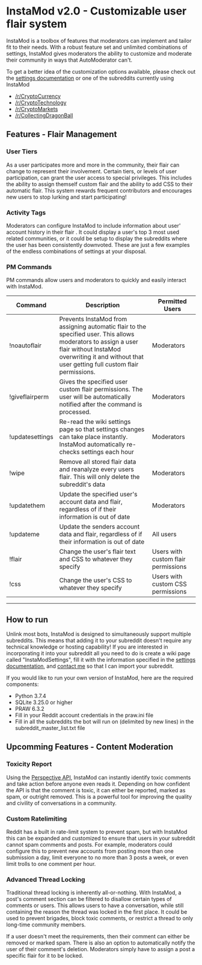 # InstaMod v2.0 - Customizable user flair system

InstaMod is a toolbox of features that moderators can implement and tailor fit to their needs. With a robust feature set and unlimited combinations of settings, InstaMod gives moderators the ability to customize and moderate their community in ways that AutoModerator can't. 

To get a better idea of the customization options available, please check out the [settings documentation](https://github.com/disasterpiece9000/InstaMod-2.0/blob/master/SettingsDocumentation.md) or one of the subreddits currently using InstaMod
* [/r/CryptoCurrency](https://www.reddit.com/r/CryptoCurrency)
* [/r/CryptoTechnology](https://www.reddit.com/r/CryptoTechnology)
* [/r/CryptoMarkets](https://www.reddit.com/r/CryptoMarkets)
* [/r/CollectingDragonBall](https://www.reddit.com/r/CollectingDragonBall)

## Features - Flair Management

### User Tiers

As a user participates more and more in the community, their flair can change to represent their involvement. Certain tiers, or levels of user participation, can grant the user access to special privileges. This includes the ability to assign themself custom flair and the ability to add CSS to their automatic flair. This system rewards frequent contributors and encourages new users to stop lurking and start participating!

### Activity Tags

Moderators can configure InstaMod to include information about user' account history in their flair . It could display a user's top 3 most used related communities, or it could be setup to display the subreddits where the user has been consistently downvoted. These are just a few examples of the endless combinations of settings at your disposal.

### PM Commands

PM commands allow users and moderators to quickly and easily interact with InstaMod.

| Command | Description | Permitted Users |
| ----------- | ----------- | ----------- |
| !noautoflair | Prevents InstaMod from assigning automatic flair to the specified user. This allows moderators to assign a user flair without InstaMod overwriting it and without that user getting full custom flair permissions. | Moderators |
| !giveflairperm | Gives the specified user custom flair permissions. The user will be automatically notified after the command is processed. | Moderators |
| !updatesettings | Re-read the wiki settings page so that settings changes can take place instantly. InstaMod automatically re-checks settings each hour | Moderators |
| !wipe | Remove all stored flair data and reanalyze every users flair. This will only delete the subreddit's data | Moderators |
| !updatethem| Update the specified user's account data and flair, regardless of if their information is out of date | Moderators |
| !updateme | Update the senders account data and flair, regardless of if their information is out of date | All users |
| !flair | Change the user's flair text and CSS to whatever they specify | Users with custom flair permissions |
| !css | Change the user's CSS to whatever they specify | Users with custom CSS permissions |

_____

## How to run

Unlink most bots, InstaMod is designed to simultaneously support multiple subreddits. This means that adding it to your subreddit doesn't require any technical knowledge or hosting capability! If you are interested in incorporating it into your subreddit all you need to do is create a wiki page called "InstaModSettings", fill it with the information specified in the [settings documentation](https://github.com/disasterpiece9000/InstaMod-2.0/blob/master/SettingsDocumentation.md), and [contact me](https://www.reddit.com/message/compose?to=shimmyjimmy97&subject=InstaMod&message=) so that I can import your subreddit.

If you would like to run your own version of InstaMod, here are the required components:
* Python 3.7.4
* SQLite 3.25.0 or higher
* PRAW 6.3.2
* Fill in your Reddit account credentials in the praw.ini file
* Fill in all the subreddits the bot will run on (delimited by new lines) in the subreddit_master_list.txt file

## Upcomming Features - Content Moderation

### Toxicity Report

Using the [Perspective API](https://www.perspectiveapi.com/#/home), InstaMod can instantly identify toxic comments and take action before anyone even reads it. Depending on how confident the API is that the comment is toxic, it can either be reported, marked as spam, or outright removed. This is a powerful tool for improving the quality and civility of conversations in a community.


### Custom Ratelimiting

Reddit has a built in rate-limit system to prevent spam, but with InstaMod this can be expanded and customized to ensure that users in your subreddit cannot spam comments and posts. For example, moderators could configure this to prevent new accounts from posting more than one submission a day, limit everyone to no more than 3 posts a week, or even limit trolls to one comment per hour.

### Advanced Thread Locking

Traditional thread locking is inherently all-or-nothing. With InstaMod, a post's comment section can be filtered to disallow certain types of comments or users. This allows users to have a conversation, while still containing the reason the thread was locked in the first place. It could be used to prevent brigades, block toxic comments, or restrict a thread to only long-time community members.

If a user doesn't meet the requirements, then their comment can either be removed or marked spam. There is also an option to automatically notify the user of their comment's deletion. Moderators simply have to assign a post a specific flair for it to be locked.
